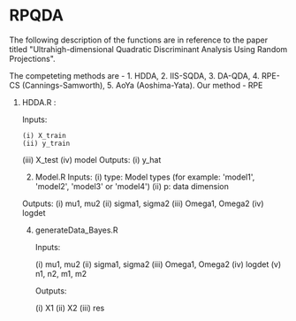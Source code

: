 # RPQDA
The following description of the functions are in reference to the paper titled "Ultrahigh-dimensional Quadratic Discriminant Analysis Using Random Projections".

The competeting methods are - 1. HDDA, 2. IIS-SQDA, 3. DA-QDA, 4. RPE-CS (Cannings-Samworth), 5. AoYa (Aoshima-Yata).
Our method - RPE

1. HDDA.R :

   Inputs:

       (i) X_train
       (ii) y_train
      (iii) X_test
      (iv) model
   Outputs:
   (i) y_hat

   2. Model.R
      Inputs:
      (i) type: Model types (for example: 'model1', 'model2', 'model3' or 'model4')
      (ii) p: data dimension

    Outputs:
    (i) mu1, mu2
     (ii) sigma1, sigma2
     (iii) Omega1, Omega2
     (iv) logdet


   4. generateData_Bayes.R
  
      Inputs:

      (i) mu1, mu2
     (ii) sigma1, sigma2
     (iii) Omega1, Omega2
     (iv) logdet
      (v) n1, n2, m1, m2

      Outputs:

      (i) X1
      (ii) X2
      (iii) res
